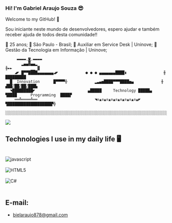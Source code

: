 ### Hi! I'm Gabriel Araujo Souza 😎

 Welcome to my GitHub! 🤝
 
 Sou iniciante neste mundo de desenvolvedores, espero ajudar e também receber ajuda de todos desta comunidade!!

 🔗 25 anos;
 🔗 São Paulo - Brasil;
🔗 Auxiliar em Service Desk | Uninove;
🔗 Gestão da Tecnologia em Informação | Uninove;

         ▬▬▬▬.◙.▬▬▬▬
           ▂▄▄▓▄▄▂                                                        ╫►►        ▁▁ ▓
        ◢◤ █▀▀████▄▄▄▄▄▄▄◢◤            ● ● ● ▄▄▄▄▄▄▄████▮                ╫       █████████
      █  Innovation      █▀▀▀▀╬            ▂▃▄▅████▀▀▀████▅▄            ╫    ▟██⍁██⍁██⍁███▙
      ◥█████████◤                       ▄█████     Technology █████▄       ▜████      Programming  ████▛
        ══╩════╩══                         ◥⊙▲⊙▲⊙▲⊙▲⊙▲⊙▲⊙▲⊙▲⊙▲◤         ▜███████████████████▛╬
       ░░░░░░░░░░░░░░░░░░░░░░░░░░░░░░░░░░░░░░░░░░░░░░░░░░░░░░░░░░░░░░░░░░░░░░░░░░░░░░░░░░░░░░░░░░░

<picture>
<source 
  srcset="https://github-readme-stats.vercel.app/api?username=GSOUZA11&show_icons=true&theme=dark"
  media="(prefers-color-scheme: dark)"
/>
<source
  srcset="https://github-readme-stats.vercel.app/api?username=viniciusmmattos&show_icons=true"
  media="(prefers-color-scheme: light), (prefers-color-scheme: no-preference)"
/>
<img src="https://github-readme-stats.vercel.app/api?username=viniciusmmattos&show_icons=true" />
</picture>
       
## Technologies I use in my daily life 🖥

<div style="display: inline_block"><br/>
<img olign="center" alt="javascript" src="https://img.shields.io/badge/JavaScript-F7DF1E?style=for-the-badge&logo=javascript&logoColor=black"/>
<div style="display: inline_block"><br/>
<img olign="center" alt="HTML5" src="https://img.shields.io/badge/HTML5-E34F26?style=for-the-badge&logo=html5&logoColor=white"/>
<div style="display: inline_block"><br/>
<img olign="center" alt="C#" src="https://img.shields.io/badge/C%23-239120?style=for-the-badge&logo=c-sharp&logoColor=white"/>
<div style="display: inline_block"><br/>
  
   ## E-mail:
  - bielaraujo878@gmail.com

          
